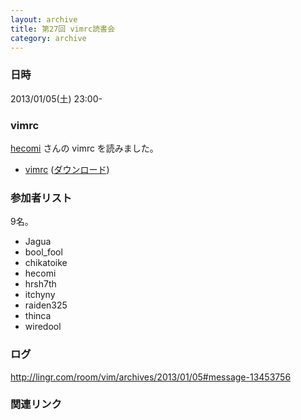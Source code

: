 ```yaml
---
layout: archive
title: 第27回 vimrc読書会
category: archive
---
```


### 日時
2013/01/05(土) 23:00-

### vimrc
[hecomi](https://github.com/hecomi) さんの vimrc を読みました。

- [vimrc](https://github.com/hecomi/dotfiles/blob/cb97269c96cc311b1f74771ea6b0ca7193d6e89b/.vimrc) ([ダウンロード](https://raw.github.com/hecomi/dotfiles/cb97269c96cc311b1f74771ea6b0ca7193d6e89b/.vimrc))

### 参加者リスト

9名。

- Jagua
- bool_fool
- chikatoike
- hecomi
- hrsh7th
- itchyny
- raiden325
- thinca
- wiredool

### ログ
<http://lingr.com/room/vim/archives/2013/01/05#message-13453756>

### 関連リンク


